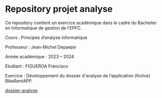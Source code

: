 # Repository projet analyse #

Ce repository contient un exercice académique dans le cadre du Bachelier en Informatique de gestion de l’EPFC. 

Cours : Principes d’analyse informatique 

Professeur : Jean-Michel Depaepe

Année académique : 2023 – 2024

Etudiant : FIGUEROA Francisco  

Exercice : Développement du dossier d'analyse de l’application (fictive) BikeRentAPP. 

[dossier-analyse](./dossier-analyse/01-introduction.md)
